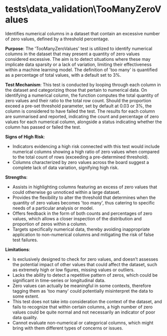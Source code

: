 # tests\data_validation\TooManyZeroValues

Identifies numerical columns in a dataset that contain an excessive number of zero values, defined by a threshold
percentage.

**Purpose**:
The 'TooManyZeroValues' test is utilized to identify numerical columns in the dataset that may present a quantity
of zero values considered excessive. The aim is to detect situations where these may implicate data sparsity or a
lack of variation, limiting their effectiveness within a machine learning model. The definition of 'too many' is
quantified as a percentage of total values, with a default set to 3%.

**Test Mechanism**:
This test is conducted by looping through each column in the dataset and categorizing those that pertain to
numerical data. On identifying a numerical column, the function computes the total quantity of zero values and
their ratio to the total row count. Should the proportion exceed a pre-set threshold parameter, set by default at
0.03 or 3%, the column is considered to have failed the test. The results for each column are summarised and
reported, indicating the count and percentage of zero values for each numerical column, alongside a status
indicating whether the column has passed or failed the test.

**Signs of High Risk**:
- Indicators evidencing a high risk connected with this test would include numerical columns showing a high ratio
of zero values when compared to the total count of rows (exceeding a pre-determined threshold).
- Columns characterized by zero values across the board suggest a complete lack of data variation, signifying high
risk.

**Strengths**:
- Assists in highlighting columns featuring an excess of zero values that could otherwise go unnoticed within a
large dataset.
- Provides the flexibility to alter the threshold that determines when the quantity of zero values becomes 'too
many', thus catering to specific needs of a particular analysis or model.
- Offers feedback in the form of both counts and percentages of zero values, which allows a closer inspection of
the distribution and proportion of zeros within a column.
- Targets specifically numerical data, thereby avoiding inappropriate application to non-numerical columns and
mitigating the risk of false test failures.

**Limitations**:
- Is exclusively designed to check for zero values, and doesn’t assesses the potential impact of other values that
could affect the dataset, such as extremely high or low figures, missing values or outliers.
- Lacks the ability to detect a repetitive pattern of zeros, which could be significant in time-series or
longitudinal data.
- Zero values can actually be meaningful in some contexts, therefore tagging them as 'too many' could potentially
misinterpret the data to some extent.
- This test does not take into consideration the context of the dataset, and fails to recognize that within certain
columns, a high number of zero values could be quite normal and not necessarily an indicator of poor data quality.
- Cannot evaluate non-numerical or categorical columns, which might bring with them different types of concerns or
issues.